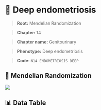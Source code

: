 # 🧪 Deep endometriosis

> **Root:** Mendelian Randomization

> **Chapter:** 14  

> **Chapter name:** Genitourinary

> **Phenotype:** Deep endometriosis  

> **Code:** `N14_ENDOMETRIOSIS_DEEP`

## 🧬 Mendelian Randomization  

<img src="/MR/Figures/Forward/N14_ENDOMETRIOSIS_DEEP.png"/>

## 📊 Data Table

<CsvTableMRF src="/MR/Data/Forward/N14_ENDOMETRIOSIS_DEEP.csv"/>
